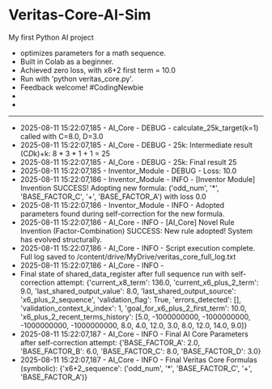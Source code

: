 # Veritas-Core-AI-Sim
My first Python AI project
- optimizes parameters for a math sequence.
- Built in Colab as a beginner.
- Achieved zero loss, with x6+2 first term = 10.0
- Run with 'python veritas_core.py'.
- Feedback welcome!
#CodingNewbie
-
-
---------------------------------------------------------------------------------------------------
- 2025-08-11 15:22:07,185 - AI_Core - DEBUG - calculate_25k_target(k=1) called with C=8.0, D=3.0
- 2025-08-11 15:22:07,185 - AI_Core - DEBUG -   25k: Intermediate result (C*D*k)+k: 8 * 3 * 1 + 1 = 25
- 2025-08-11 15:22:07,185 - AI_Core - DEBUG -   25k: Final result 25
- 2025-08-11 15:22:07,185 - Inventor_Module - DEBUG -     Loss: 10.0
- 2025-08-11 15:22:07,186 - Inventor_Module - INFO - [Inventor Module] Invention SUCCESS! Adopting new formula: ('odd_num', '*', 'BASE_FACTOR_C', '+', 'BASE_FACTOR_A') with loss 0.0
- 2025-08-11 15:22:07,186 - Inventor_Module - INFO -   Adopted parameters found during self-correction for the new formula.
- 2025-08-11 15:22:07,186 - AI_Core - INFO - [AI_Core] Novel Rule Invention (Factor-Combination) SUCCESS: New rule adopted! System has evolved structurally.
- 2025-08-11 15:22:07,186 - AI_Core - INFO - Script execution complete. Full log saved to /content/drive/MyDrive/veritas_core_full_log.txt
- 2025-08-11 15:22:07,186 - AI_Core - INFO - 
- Final state of shared_data_register after full sequence run with self-correction attempt: {'current_x8_term': 136.0, 'current_x6_plus_2_term': 9.0, 'last_shared_output_value': 8.0, 'last_shared_output_source': 'x6_plus_2_sequence', 'validation_flag': True, 'errors_detected': [], 'validation_context_k_index': 1, 'goal_for_x6_plus_2_first_term': 10.0, 'x6_plus_2_recent_terms_history': [5.0, -1000000000, -1000000000, -1000000000, -1000000000, 8.0, 4.0, 12.0, 3.0, 8.0, 12.0, 14.0, 9.0]}
- 2025-08-11 15:22:07,187 - AI_Core - INFO - Final AI Core Parameters after self-correction attempt: {'BASE_FACTOR_A': 2.0, 'BASE_FACTOR_B': 6.0, 'BASE_FACTOR_C': 8.0, 'BASE_FACTOR_D': 3.0}
- 2025-08-11 15:22:07,187 - AI_Core - INFO - Final Veritas Core Formulas (symbolic): {'x6+2_sequence': ('odd_num', '*', 'BASE_FACTOR_C', '+', 'BASE_FACTOR_A')}
